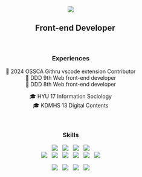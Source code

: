 <div id="user-content-toc" align="center">
  <img src="https://capsule-render.vercel.app/api?type=venom&color=0:a9cef8,100:fdcdf2&fontColor=5c545b&height=200&section=header&text=minjeong&fontSize=90" />
  
  <ul style="list-style: none;">
    <summary>
      <h2>Front-end Developer</h2>
    </summary>
  </ul>

  <br/>
  
  <h3>Experiences</h3>
  <p>
    🚀 2024 OSSCA Githru vscode extension Contributor<br/>
    🚀 DDD 9th Web front-end developer<br/>
    🚀 DDD 8th Web front-end developer<br/>
  </p>
  <p>
    🎓 HYU 17 Information Sociology<br/>
    🎓 KDMHS 13 Digital Contents<br/>
  </p>
  
  <br/>
  
  <h3>Skills</h3>

  <p>
    <img src="https://img.shields.io/badge/JavaScript-a9cef8?style=flat&logo=javascript&logoColor=white"/>&nbsp;&nbsp;
    <img src="https://img.shields.io/badge/TypeScript-a9cef8?style=flat&logo=typescript&logoColor=white"/>&nbsp;&nbsp;
    <img src="https://img.shields.io/badge/React-a9cef8?style=flat&logo=react&logoColor=white"/>&nbsp;&nbsp;
    <img src="https://img.shields.io/badge/Vue.js-a9cef8?style=flat&logo=vue.js&logoColor=white"/><br/>
    <img src="https://img.shields.io/badge/TanStack%20Query-a9cef8?style=flat&logo=reactquery&logoColor=white"/>&nbsp;&nbsp;
    <img src="https://img.shields.io/badge/Zustand-a9cef8?style=flat&logo=zustand&logoColor=white"/>&nbsp;&nbsp;
    <img src="https://img.shields.io/badge/Vuex-a9cef8?style=flat&logo=vue.js&logoColor=white"/>&nbsp;&nbsp;
    <img src="https://img.shields.io/badge/jQuery-a9cef8?style=flat&logo=jquery&logoColor=white"/>&nbsp;&nbsp;
    <img src="https://img.shields.io/badge/Sass-a9cef8?style=flat&logo=sass&logoColor=white"/>&nbsp;&nbsp;
    <img src="https://img.shields.io/badge/styled--components-a9cef8?style=flat&logo=styled-components&logoColor=white"/>
  </p>
  <p>
    <img src="https://img.shields.io/badge/Git-fdcdf2?style=flat&logo=git&logoColor=white"/>&nbsp;&nbsp;
    <img src="https://img.shields.io/badge/Figma-fdcdf2?style=flat&logo=figma&logoColor=white"/>&nbsp;&nbsp;
    <img src="https://img.shields.io/badge/Notion-fdcdf2?style=flat&logo=notion&logoColor=white"/>&nbsp;&nbsp;
    <img src="https://img.shields.io/badge/Slack-fdcdf2?style=flat&logo=slack&logoColor=white"/>
  </p>
</div>
